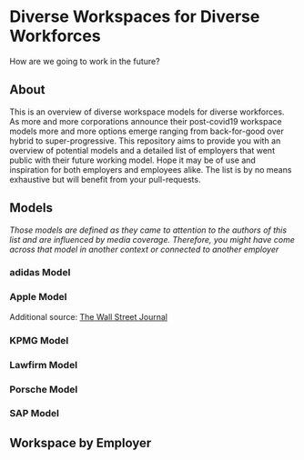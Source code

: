# Diverse Workspaces for Diverse Workforces
How are we going to work in the future?

## About
This is an overview of diverse workspace models for diverse workforces. As more and more corporations announce their post-covid19 workspace models more and more options emerge ranging from back-for-good over hybrid to super-progressive. This repository aims to provide you with an overview of potential models and a detailed list of employers that went public with their future working model. Hope it may be of use and inspiration for both employers and employees alike. The list is by no means exhaustive but will benefit from your pull-requests. 

## Models
*Those models are defined as they came to attention to the authors of this list and are influenced by media coverage. Therefore, you might have come across that model in another context or connected to another employer*

### adidas Model

### Apple Model

Additional source: [The Wall Street Journal](https://www.wsj.com/articles/apple-prepares-office-staff-for-hybrid-workweek-11622745636)


### KPMG Model

### Lawfirm Model

### Porsche Model

### SAP Model



## Workspace by Employer
